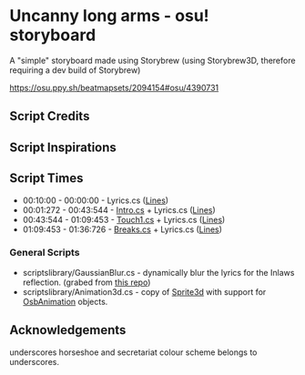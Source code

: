# Uncanny long arms - osu! storyboard
A "simple" storyboard made using Storybrew (using Storybrew3D, therefore requiring a dev build of Storybrew)

https://osu.ppy.sh/beatmapsets/2094154#osu/4390731

## Script Credits

## Script Inspirations

## Script Times
- 00:10:00 - 00:00:00 - Lyrics.cs ([Lines](https://github.com/Coppertine/uncanny-long-arms-sb/blob/master/Lyrics.cs#L60-L190))
- 00:01:272 - 00:43:544 - [Intro.cs](https://github.com/Coppertine/uncanny-long-arms-sb/blob/master/Intro.cs) + Lyrics.cs ([Lines](https://github.com/Coppertine/uncanny-long-arms-sb/blob/master/Lyrics.cs#L192-L358))
- 00:43:544 - 01:09:453 - [Touch1.cs](https://github.com/Coppertine/uncanny-long-arms-sb/blob/master/Touch1.cs) + Lyrics.cs ([Lines](https://github.com/Coppertine/uncanny-long-arms-sb/blob/master/Lyrics.cs#L361-L507))
- 01:09:453 - 01:36:726 - [Breaks.cs](https://github.com/Coppertine/uncanny-long-arms-sb/blob/master/Breaks.cs) + Lyrics.cs ([Lines](https://github.com/Coppertine/uncanny-long-arms-sb/blob/8b6477e57d6ad26a1bcb3caccb3d87f2d7370358/Lyrics.cs#L508-L551))

### General Scripts
- scriptslibrary/GaussianBlur.cs - dynamically blur the lyrics for the Inlaws reflection. (grabed from [this repo](https://github.com/mdymel/superfastblur/blob/master/SuperfastBlur/GaussianBlur.cs))
- scriptslibrary/Animation3d.cs - copy of [Sprite3d](https://github.com/Damnae/storybrew/blob/master/common/Storyboarding3d/Sprite3d.cs) with support for [OsbAnimation](https://github.com/Damnae/storybrew/blob/master/common/Storyboarding/OsbAnimation.cs) objects.

## Acknowledgements
underscores horseshoe and secretariat colour scheme belongs to underscores.
